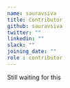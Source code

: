 ```yaml
---
name: sauravsiva
title: Contributor
github: sauravsiva
twitter: ""
linkedin: ""
slack: ""
joining_date: ""
role : contributor
---
```


Still waiting for this
